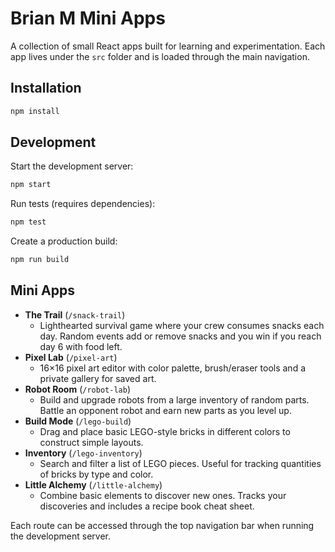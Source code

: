 # Brian M Mini Apps

A collection of small React apps built for learning and experimentation. Each app lives under the `src` folder and is loaded through the main navigation.

## Installation

```bash
npm install
```

## Development

Start the development server:

```bash
npm start
```

Run tests (requires dependencies):

```bash
npm test
```

Create a production build:

```bash
npm run build
```

## Mini Apps

- **The Trail** (`/snack-trail`)
  - Lighthearted survival game where your crew consumes snacks each day. Random events add or remove snacks and you win if you reach day 6 with food left.
- **Pixel Lab** (`/pixel-art`)
  - 16×16 pixel art editor with color palette, brush/eraser tools and a private gallery for saved art.
- **Robot Room** (`/robot-lab`)
  - Build and upgrade robots from a large inventory of random parts. Battle an opponent robot and earn new parts as you level up.
- **Build Mode** (`/lego-build`)
  - Drag and place basic LEGO-style bricks in different colors to construct simple layouts.
- **Inventory** (`/lego-inventory`)
  - Search and filter a list of LEGO pieces. Useful for tracking quantities of bricks by type and color.
- **Little Alchemy** (`/little-alchemy`)
  - Combine basic elements to discover new ones. Tracks your discoveries and includes a recipe book cheat sheet.

Each route can be accessed through the top navigation bar when running the development server.

